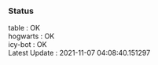 ### Status


table : OK  
hogwarts : OK  
icy-bot : OK  
Latest Update : 2021-11-07 04:08:40.151297
